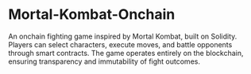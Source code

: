 # Mortal-Kombat-Onchain
An onchain fighting game inspired by Mortal Kombat, built on Solidity. Players can select characters, execute moves, and battle opponents through smart contracts. The game operates entirely on the blockchain, ensuring transparency and immutability of fight outcomes.
